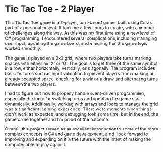 # Tic Tac Toe - 2 Player

This Tic Tac Toe game is a 2-player,
turn-based game I built using C# as part of a personal project. 
It took me a few hours to create, with a number of challenges along the way. 
As this was my first time using a new level of C# programming, I encountered several complications, 
including managing user input, updating the game board, and ensuring that the game logic worked smoothly.

The game is played on a 3x3 grid, where two players take turns marking spaces with either an 'X' or 'O'. 
The goal is to get three of the same symbol in a row, either horizontally, vertically, or diagonally. 
The program includes basic features such as input validation to prevent players from marking an already occupied space, 
checking for a win or a draw, and alternating turns between the two players.

I had to figure out how to properly handle event-driven programming, 
especially the logic for switching turns and updating the game state dynamically. Additionally, working with arrays and loops to manage the grid was a significant learning experience. There were moments when things didn’t work as expected, and debugging took some time, but in the end, the game came together and I’m proud of the outcome.

Overall, this project served as an excellent introduction to some of the more complex concepts in C# and game development, a
nd I look forward to improving and expanding on it in the future with the intent of making the computer able to play against.
